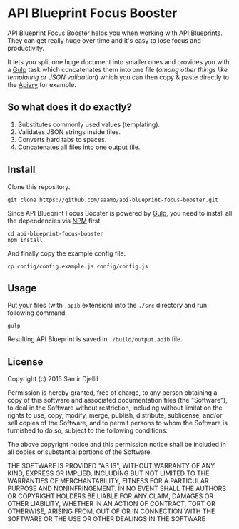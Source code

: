 # API Blueprint Focus Booster

API Blueprint Focus Booster helps you when working with [API Blueprints](http://apiary.io). They can get really huge over time and it's easy to lose focus and productivity.

It lets you split one huge document into smaller ones and provides you with a [Gulp](http://gulpjs.com) task which concatenates them into one file (_among other things like templating or JSON validation_) which you can then copy & paste directly to the [Apiary](http://apiary.io) for example.

## So what does it do exactly?

1. Substitutes commonly used values (templating).
2. Validates JSON strings inside files.
3. Converts hard tabs to spaces.
4. Concatenates all files into one output file.

## Install

Clone this repository.

```
git clone https://github.com/saamo/api-blueprint-focus-booster.git
```

Since API Blueprint Focus Booster is powered by [Gulp](http://gulpjs.com), you need to install all the dependencies via [NPM](https://npmjs.com) first.

```
cd api-blueprint-focus-booster
npm install
```

And finally copy the example config file.

```
cp config/config.example.js config/config.js
```

## Usage

Put your files (with `.apib` extension) into the `./src` directory and run following command.

```
gulp
```

Resulting API Blueprint is saved in `./build/output.apib` file.

## License

Copyright (c) 2015 Samir Djellil

Permission is hereby granted, free of charge, to any person obtaining a copy of this software and associated documentation files (the "Software"), to deal in the Software without restriction, including without limitation the rights to use, copy, modify, merge, publish, distribute, sublicense, and/or sell copies of the Software, and to permit persons to whom the Software is furnished to do so, subject to the following conditions:

The above copyright notice and this permission notice shall be included in all copies or substantial portions of the Software.

THE SOFTWARE IS PROVIDED "AS IS", WITHOUT WARRANTY OF ANY KIND, EXPRESS OR IMPLIED, INCLUDING BUT NOT LIMITED TO THE WARRANTIES OF MERCHANTABILITY, FITNESS FOR A PARTICULAR PURPOSE AND NONINFRINGEMENT. IN NO EVENT SHALL THE AUTHORS OR COPYRIGHT HOLDERS BE LIABLE FOR ANY CLAIM, DAMAGES OR OTHER LIABILITY, WHETHER IN AN ACTION OF CONTRACT, TORT OR OTHERWISE, ARISING FROM, OUT OF OR IN CONNECTION WITH THE SOFTWARE OR THE USE OR OTHER DEALINGS IN THE SOFTWARE
